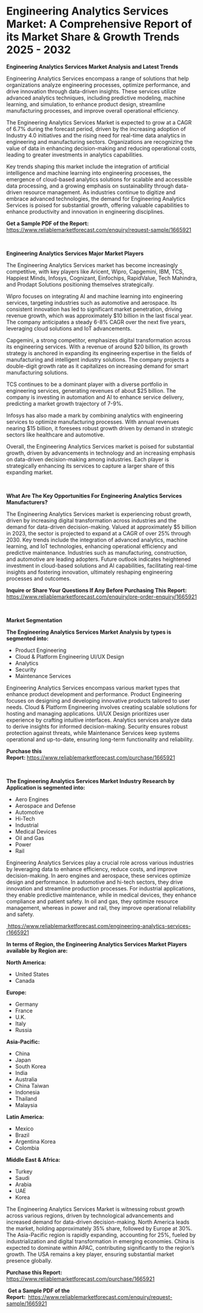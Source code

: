 <p><h1>Engineering Analytics Services Market: A Comprehensive Report of its Market Share & Growth Trends 2025 - 2032</h1></p><p><strong>Engineering Analytics Services Market Analysis and Latest Trends</strong></p>
<p><p>Engineering Analytics Services encompass a range of solutions that help organizations analyze engineering processes, optimize performance, and drive innovation through data-driven insights. These services utilize advanced analytics techniques, including predictive modeling, machine learning, and simulation, to enhance product design, streamline manufacturing processes, and improve overall operational efficiency. </p><p>The Engineering Analytics Services Market is expected to grow at a CAGR of 6.7% during the forecast period, driven by the increasing adoption of Industry 4.0 initiatives and the rising need for real-time data analytics in engineering and manufacturing sectors. Organizations are recognizing the value of data in enhancing decision-making and reducing operational costs, leading to greater investments in analytics capabilities.</p><p>Key trends shaping this market include the integration of artificial intelligence and machine learning into engineering processes, the emergence of cloud-based analytics solutions for scalable and accessible data processing, and a growing emphasis on sustainability through data-driven resource management. As industries continue to digitize and embrace advanced technologies, the demand for Engineering Analytics Services is poised for substantial growth, offering valuable capabilities to enhance productivity and innovation in engineering disciplines.</p></p>
<p><strong>Get a Sample PDF of the Report:&nbsp;</strong> <a href="https://www.reliablemarketforecast.com/enquiry/request-sample/1665921?utm_campaign=3535&utm_medium=2&utm_source=Github&utm_content=ia&utm_term=20042025&utm_id=engineering-analytics-services">https://www.reliablemarketforecast.com/enquiry/request-sample/1665921</a></p>
<p>&nbsp;</p>
<p><strong>Engineering Analytics Services Major Market Players</strong></p>
<p><p>The Engineering Analytics Services market has become increasingly competitive, with key players like Aricent, Wipro, Capgemini, IBM, TCS, Happiest Minds, Infosys, Cognizant, Einfochips, RapidValue, Tech Mahindra, and Prodapt Solutions positioning themselves strategically. </p><p>Wipro focuses on integrating AI and machine learning into engineering services, targeting industries such as automotive and aerospace. Its consistent innovation has led to significant market penetration, driving revenue growth, which was approximately $10 billion in the last fiscal year. The company anticipates a steady 6-8% CAGR over the next five years, leveraging cloud solutions and IoT advancements.</p><p>Capgemini, a strong competitor, emphasizes digital transformation across its engineering services. With a revenue of around $20 billion, its growth strategy is anchored in expanding its engineering expertise in the fields of manufacturing and intelligent industry solutions. The company projects a double-digit growth rate as it capitalizes on increasing demand for smart manufacturing solutions.</p><p>TCS continues to be a dominant player with a diverse portfolio in engineering services, generating revenues of about $25 billion. The company is investing in automation and AI to enhance service delivery, predicting a market growth trajectory of 7-9%. </p><p>Infosys has also made a mark by combining analytics with engineering services to optimize manufacturing processes. With annual revenues nearing $15 billion, it foresees robust growth driven by demand in strategic sectors like healthcare and automotive.</p><p>Overall, the Engineering Analytics Services market is poised for substantial growth, driven by advancements in technology and an increasing emphasis on data-driven decision-making among industries. Each player is strategically enhancing its services to capture a larger share of this expanding market.</p></p>
<p>&nbsp;</p>
<p><strong>What Are The Key Opportunities For Engineering Analytics Services Manufacturers?</strong></p>
<p><p>The Engineering Analytics Services market is experiencing robust growth, driven by increasing digital transformation across industries and the demand for data-driven decision-making. Valued at approximately $5 billion in 2023, the sector is projected to expand at a CAGR of over 25% through 2030. Key trends include the integration of advanced analytics, machine learning, and IoT technologies, enhancing operational efficiency and predictive maintenance. Industries such as manufacturing, construction, and automotive are leading adopters. Future outlook indicates heightened investment in cloud-based solutions and AI capabilities, facilitating real-time insights and fostering innovation, ultimately reshaping engineering processes and outcomes.</p></p>
<p><strong>Inquire or Share Your Questions If Any Before Purchasing This Report:</strong> <a href="https://www.reliablemarketforecast.com/enquiry/pre-order-enquiry/1665921?utm_campaign=3535&utm_medium=2&utm_source=Github&utm_content=ia&utm_term=20042025&utm_id=engineering-analytics-services">https://www.reliablemarketforecast.com/enquiry/pre-order-enquiry/1665921</a></p>
<p>&nbsp;</p>
<p><strong>Market Segmentation</strong></p>
<p><strong>The Engineering Analytics Services Market Analysis by types is segmented into:</strong></p>
<p><ul><li>Product Engineering</li><li>Cloud & Platform Engineering UI/UX Design</li><li>Analytics</li><li>Security</li><li>Maintenance Services</li></ul></p>
<p><p>Engineering Analytics Services encompass various market types that enhance product development and performance. Product Engineering focuses on designing and developing innovative products tailored to user needs. Cloud & Platform Engineering involves creating scalable solutions for hosting and managing applications. UI/UX Design prioritizes user experience by crafting intuitive interfaces. Analytics services analyze data to derive insights for informed decision-making. Security ensures robust protection against threats, while Maintenance Services keep systems operational and up-to-date, ensuring long-term functionality and reliability.</p></p>
<p><strong>Purchase this Report:&nbsp;</strong><a href="https://www.reliablemarketforecast.com/purchase/1665921?utm_campaign=3535&utm_medium=2&utm_source=Github&utm_content=ia&utm_term=20042025&utm_id=engineering-analytics-services">https://www.reliablemarketforecast.com/purchase/1665921</a></p>
<p>&nbsp;</p>
<p><strong>The Engineering Analytics Services Market Industry Research by Application is segmented into:</strong></p>
<p><ul><li>Aero Engines</li><li>Aerospace and Defense</li><li>Automotive</li><li>Hi-Tech</li><li>Industrial</li><li>Medical Devices</li><li>Oil and Gas</li><li>Power</li><li>Rail</li></ul></p>
<p><p>Engineering Analytics Services play a crucial role across various industries by leveraging data to enhance efficiency, reduce costs, and improve decision-making. In aero engines and aerospace, these services optimize design and performance. In automotive and hi-tech sectors, they drive innovation and streamline production processes. For industrial applications, they enable predictive maintenance, while in medical devices, they enhance compliance and patient safety. In oil and gas, they optimize resource management, whereas in power and rail, they improve operational reliability and safety.</p></p>
<p><a href="https://www.reliablemarketforecast.com/engineering-analytics-services-r1665921?utm_campaign=3535&utm_medium=2&utm_source=Github&utm_content=ia&utm_term=20042025&utm_id=engineering-analytics-services">&nbsp;https://www.reliablemarketforecast.com/engineering-analytics-services-r1665921</a></p>
<p><strong>In terms of Region, the Engineering Analytics Services Market Players available by Region are:</strong></p>
<p>
    <p> <strong> North America: </strong>
        <ul>
            <li>United States</li>
            <li>Canada</li>
        </ul>
        </p> 
    <p> <strong> Europe: </strong>
        <ul>
            <li>Germany</li>
            <li>France</li>
            <li>U.K.</li>
            <li>Italy</li>
            <li>Russia</li>
        </ul>
        </p> 
    <p> <strong> Asia-Pacific: </strong>
        <ul>
            <li>China</li>
            <li>Japan</li>
            <li>South Korea</li>
            <li>India</li>
            <li>Australia</li>
            <li>China Taiwan</li>
            <li>Indonesia</li>
            <li>Thailand</li>
            <li>Malaysia</li>
        </ul>
        </p> 
    <p> <strong> Latin America: </strong>
        <ul>
            <li>Mexico</li>
            <li>Brazil</li>
            <li>Argentina Korea</li>
            <li>Colombia</li>
        </ul>
        </p> 
    <p> <strong> Middle East & Africa: </strong>
        <ul>
            <li>Turkey</li>
            <li>Saudi</li>
            <li>Arabia</li>
            <li>UAE</li>
            <li>Korea</li>
        </ul>
    </p>
    </p>
<p><p>The Engineering Analytics Services Market is witnessing robust growth across various regions, driven by technological advancements and increased demand for data-driven decision-making. North America leads the market, holding approximately 35% share, followed by Europe at 30%. The Asia-Pacific region is rapidly expanding, accounting for 25%, fueled by industrialization and digital transformation in emerging economies. China is expected to dominate within APAC, contributing significantly to the region’s growth. The USA remains a key player, ensuring substantial market presence globally.</p></p>
<p><strong>Purchase this Report: </strong><a href="https://www.reliablemarketforecast.com/purchase/1665921?utm_campaign=3535&utm_medium=2&utm_source=Github&utm_content=ia&utm_term=20042025&utm_id=engineering-analytics-services">https://www.reliablemarketforecast.com/purchase/1665921</a></p>
<p>&nbsp;<strong>Get a Sample PDF of the Report:&nbsp;&nbsp;</strong><a href="https://www.reliablemarketforecast.com/enquiry/request-sample/1665921?utm_campaign=3535&utm_medium=2&utm_source=Github&utm_content=ia&utm_term=20042025&utm_id=engineering-analytics-services">https://www.reliablemarketforecast.com/enquiry/request-sample/1665921</a></p>
<p><strong></strong></p>
<p><p></p><p></p><p></p></p>